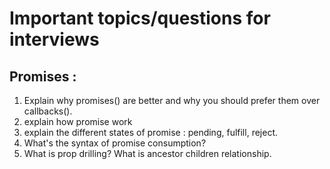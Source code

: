 # Important topics/questions for interviews

## Promises :

1. Explain why promises() are better and why you should prefer them over callbacks().
2. explain how promise work
3. explain the different states of promise : pending, fulfill, reject.
4. What's the syntax of promise consumption?
5. What is prop drilling? What is ancestor children relationship.
